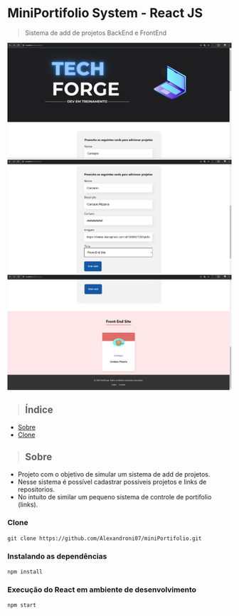 # MiniPortifolio System - React JS

> Sistema de add de projetos BackEnd e FrontEnd

![home-project](./public/print1.png)
![home-project](./public/print2.png)
![home-project](./public/print3.png)

> ## Índice

- [Sobre](#sobre)
- [Clone](#clone)

> ## <a name="sobre"></a> Sobre

- Projeto com o objetivo de simular um sistema de add de projetos.
- Nesse sistema é possível cadastrar possiveis projetos e links de repositorios.
- No intuito de similar um pequeno sistema de controle de portifolio (links).

### <a name="clone"></a>Clone

```
git clone https://github.com/Alexandroni07/miniPortifolio.git
```

### Instalando as dependências

```
npm install
```

### <a name="execucao-dev"></a> Execução do React em ambiente de desenvolvimento

```
npm start
```
